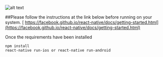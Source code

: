 ![alt text](https://s15.postimg.org/ir4mp67kb/Simulator_Screen_Shot_Dec_5_2016_11_07_28_PM.png)

##Please follow the instructions at the link below before running on your system.
[ https://facebook.github.io/react-native/docs/getting-started.html](https://facebook.github.io/react-native/docs/getting-started.html)


Once the requirements have been installed
```
npm install
react-native run-ios or react-native run-android
```
